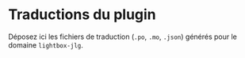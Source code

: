 # Traductions du plugin

Déposez ici les fichiers de traduction (`.po`, `.mo`, `.json`) générés pour le domaine `lightbox-jlg`.
